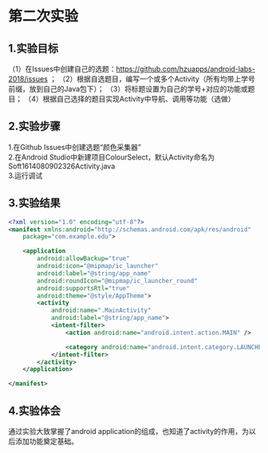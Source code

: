 # 第二次实验

## 1.实验目标

（1）在Issues中创建自己的选题：https://github.com/hzuapps/android-labs-2018/issues ； 
（2）根据自选题目，编写一个或多个Activity（所有均带上学号前缀，放到自己的Java包下）； 
（3）将标题设置为自己的学号+对应的功能或题目； 
（4）根据自己选择的题目实现Activity中导航、调用等功能（选做）

## 2.实验步骤
1.在Github Issues中创建选题“颜色采集器”  
2.在Android Studio中新建项目ColourSelect，默认Activity命名为Soft1614080902326Activity.java  
3.运行调试

## 3.实验结果
```xml
<?xml version="1.0" encoding="utf-8"?>
<manifest xmlns:android="http://schemas.android.com/apk/res/android"
    package="com.example.edu">

    <application
        android:allowBackup="true"
        android:icon="@mipmap/ic_launcher"
        android:label="@string/app_name"
        android:roundIcon="@mipmap/ic_launcher_round"
        android:supportsRtl="true"
        android:theme="@style/AppTheme">
        <activity
            android:name=".MainActivity"
            android:label="@string/app_name">
            <intent-filter>
                <action android:name="android.intent.action.MAIN" />

                <category android:name="android.intent.category.LAUNCHER" />
            </intent-filter>
        </activity>
    </application>

</manifest>
```

## 4.实验体会
通过实验大致掌握了android application的组成，也知道了activity的作用，为以后添加功能奠定基础。
